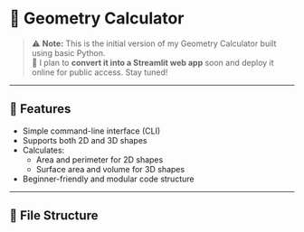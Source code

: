 # 📐 Geometry Calculator

> ⚠️ **Note:** This is the initial version of my Geometry Calculator built using basic Python.  
> 🔄 I plan to **convert it into a Streamlit web app** soon and deploy it online for public access. Stay tuned!

---

## 🚀 Features
- Simple command-line interface (CLI)
- Supports both 2D and 3D shapes
- Calculates:
  - Area and perimeter for 2D shapes
  - Surface area and volume for 3D shapes
- Beginner-friendly and modular code structure

---

## 📁 File Structure

